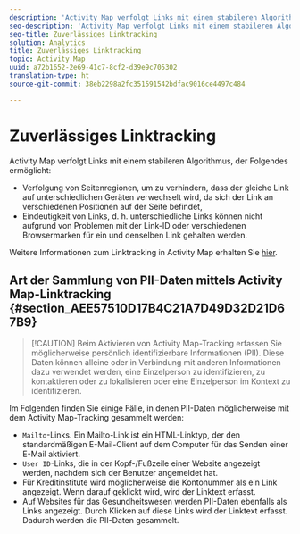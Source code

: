 ```yaml
---
description: 'Activity Map verfolgt Links mit einem stabileren Algorithmus, der Folgendes ermöglicht '
seo-description: 'Activity Map verfolgt Links mit einem stabileren Algorithmus, der Folgendes ermöglicht '
seo-title: Zuverlässiges Linktracking
solution: Analytics
title: Zuverlässiges Linktracking
topic: Activity Map
uuid: a72b1652-2e69-41c7-8cf2-d39e9c705302
translation-type: ht
source-git-commit: 38eb2298a2fc351591542bdfac9016ce4497c484

---
```



# Zuverlässiges Linktracking

Activity Map verfolgt Links mit einem stabileren Algorithmus, der Folgendes ermöglicht:

* Verfolgung von Seitenregionen, um zu verhindern, dass der gleiche Link auf unterschiedlichen Geräten verwechselt wird, da sich der Link an verschiedenen Positionen auf der Seite befindet,
* Eindeutigkeit von Links, d. h. unterschiedliche Links können nicht aufgrund von Problemen mit der Link-ID oder verschiedenen Browsermarken für ein und denselben Link gehalten werden.

Weitere Informationen zum Linktracking in Activity Map erhalten Sie [hier](/help/analyze/activity-map/activitymap-link-tracking/activitymap-link-tracking-methodology.md).

## Art der Sammlung von PII-Daten mittels Activity Map-Linktracking {#section_AEE57510D17B4C21A7D49D32D21D67B9}

> [!CAUTION] Beim Aktivieren von Activity Map-Tracking erfassen Sie möglicherweise persönlich identifizierbare Informationen (PII). Diese Daten können alleine oder in Verbindung mit anderen Informationen dazu verwendet werden, eine Einzelperson zu identifizieren, zu kontaktieren oder zu lokalisieren oder eine Einzelperson im Kontext zu identifizieren.

Im Folgenden finden Sie einige Fälle, in denen PII-Daten möglicherweise mit dem Activity Map-Tracking gesammelt werden:

* `Mailto`-Links. Ein Mailto-Link ist ein HTML-Linktyp, der den standardmäßigen E-Mail-Client auf dem Computer für das Senden einer E-Mail aktiviert.
* `User ID`-Links, die in der Kopf-/Fußzeile einer Website angezeigt werden, nachdem sich der Benutzer angemeldet hat.
* Für Kreditinstitute wird möglicherweise die Kontonummer als ein Link angezeigt. Wenn darauf geklickt wird, wird der Linktext erfasst.
* Auf Websites für das Gesundheitswesen werden PII-Daten ebenfalls als Links angezeigt. Durch Klicken auf diese Links wird der Linktext erfasst. Dadurch werden die PII-Daten gesammelt.
